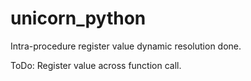 # unicorn_python

Intra-procedure register value dynamic resolution done.

ToDo: Register value across function call.

